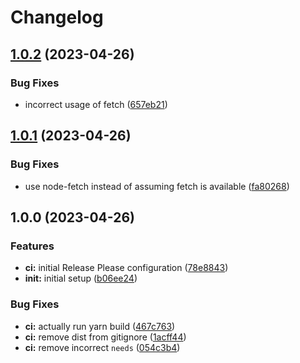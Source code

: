 # Changelog

## [1.0.2](https://github.com/stainless-api/trigger-release-please/compare/v1.0.1...v1.0.2) (2023-04-26)


### Bug Fixes

* incorrect usage of fetch ([657eb21](https://github.com/stainless-api/trigger-release-please/commit/657eb2132ce9538e63cb93922513ff6295057a5f))

## [1.0.1](https://github.com/stainless-api/trigger-release-please/compare/v1.0.0...v1.0.1) (2023-04-26)


### Bug Fixes

* use node-fetch instead of assuming fetch is available ([fa80268](https://github.com/stainless-api/trigger-release-please/commit/fa802680cb8fd1fe1f8951355afc8052b8832ba6))

## 1.0.0 (2023-04-26)


### Features

* **ci:** initial Release Please configuration ([78e8843](https://github.com/stainless-api/trigger-release-please/commit/78e8843830410b17d1f06542b9ae48aece30b8fd))
* **init:** initial setup ([b06ee24](https://github.com/stainless-api/trigger-release-please/commit/b06ee2405cbf2bb8f948aaef7072385ca1bbf263))


### Bug Fixes

* **ci:** actually run yarn build ([467c763](https://github.com/stainless-api/trigger-release-please/commit/467c763183ba2c757e4d203887fa73246fa04ac0))
* **ci:** remove dist from gitignore ([1acff44](https://github.com/stainless-api/trigger-release-please/commit/1acff44f46edb338c900d42da46a28c2ae8b2c45))
* **ci:** remove incorrect `needs` ([054c3b4](https://github.com/stainless-api/trigger-release-please/commit/054c3b4b0093b77e061303e2fb22b1081b9ccf61))
